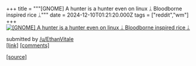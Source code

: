 +++
title = """[GNOME] A hunter is a hunter even on linux ᛦ Bloodborne inspired rice ᛦ"""
date = 2024-12-10T01:21:20.000Z
tags = ["reddit","wm"]
+++
[![[GNOME] A hunter is a hunter even on linux ᛦ Bloodborne inspired rice ᛦ ](https://b.thumbs.redditmedia.com/HZ1PJQNpjA2w7HEhskz8IgrkI53bALh9yCBSvIo4i7Q.jpg "[GNOME] A hunter is a hunter even on linux ᛦ Bloodborne inspired rice ᛦ ")](https://www.reddit.com/r/unixporn/comments/1haq292/gnome_a_hunter_is_a_hunter_even_on_linux_ᛦ/)

submitted by [/u/EthanVitale](https://www.reddit.com/user/EthanVitale)  
[\[link\]](https://www.reddit.com/gallery/1haq292) [\[comments\]](https://www.reddit.com/r/unixporn/comments/1haq292/gnome_a_hunter_is_a_hunter_even_on_linux_ᛦ/)

[[source]](https://www.reddit.com/r/unixporn/comments/1haq292/gnome_a_hunter_is_a_hunter_even_on_linux_ᛦ/)
